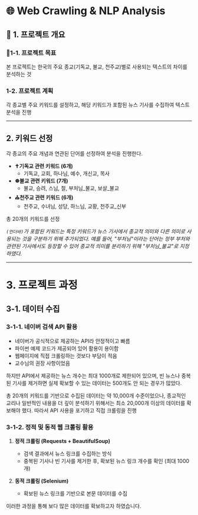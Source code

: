 # 🌐 Web Crawling & NLP Analysis

##  📌 1. 프로젝트 개요

### 🎯1-1. 프로젝트 목표
본 프로젝트는 한국의 주요 종교(기독교, 불교, 천주교)별로 사용되는 텍스트의 차이를 분석하는 것

### 1-2. 프로젝트 계획
각 종교별 주요 키워드를 설정하고, 해당 키워드가 포함된 뉴스 기사를 수집하여 텍스트 분석을 진행

---

## 2. 키워드 선정
각 종교의 주요 개념과 연관된 단어를 선정하여 분석을 진행한다.

- **✝️기독교 관련 키워드 (6개)**
    - 기독교, 교회, 하나님, 예수, 개신교, 목사
- **☸️불교 관련 키워드 (7개)**
    - 불교, 승려, 스님, 절, 부처님_불교, 보살_불교
- **⛪천주교 관련 키워드 (6개)**
    - 천주교, 수녀님, 성당, 하느님, 교황, 천주교_신부

총 20개의 키워드를 선정

_`(언더바)`가 포함된 키워드는 특정 키워드가 뉴스 기사에서 종교적 의미와 다른 의미로 사용되는 것을 구분하기 위해 추가되었다. 예를 들어, "부처님"이라는 단어는 정부 부처와 관련된 기사에서도 등장할 수 있어 종교적 의미를 분리하기 위해 "부처님_불교"로 지정하였다._

---

# 3. 프로젝트 과정

## 3-1. 데이터 수집

### 3-1-1. 네이버 검색 API 활용
- 네이버가 공식적으로 제공하는 API라 안정적이고 빠름
- 파이썬 예제 코드가 제공되어 있어 활용이 용이함
- 웹페이지에 직접 크롤링하는 것보다 부담이 적음
- 교수님의 권장 사항이었음

하지만 API에서 제공하는 뉴스 개수는 최대 1000개로 제한되어 있으며, 빈 뉴스나 중복된 기사를 제거하면 실제 확보할 수 있는 데이터는 500개도 안 되는 경우가 많았다. 

총 20개의 키워드를 기반으로 수집된 데이터는 약 10,000개 수준이었으나, 종교적인 교리나 일반적인 내용을 더 깊이 분석하기 위해서는 최소 20,000개 이상의 데이터를 확보해야 했다. 따라서 API 사용을 포기하고 직접 크롤링을 진행

### 3-1-2. 정적 및 동적 웹 크롤링 활용

1. **정적 크롤링 (Requests + BeautifulSoup)**
    - 검색 결과에서 뉴스 링크를 수집하는 방식
    - 중복된 기사나 빈 기사를 제거한 후, 확보된 뉴스 링크 개수를 확인 (최대 1000개)

2. **동적 크롤링 (Selenium)**
    - 확보된 뉴스 링크를 기반으로 본문 데이터를 수집

이러한 과정을 통해 보다 많은 데이터를 확보하고자 하였습니다.
